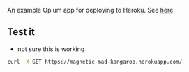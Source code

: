 An example Opium app for deploying to Heroku. See [here](https://github.com/roddyyaga/heroku-buildpack-ocaml).

## Test it
- not sure this is working
```sh
curl -X GET https://magnetic-mad-kangaroo.herokuapp.com/
```
